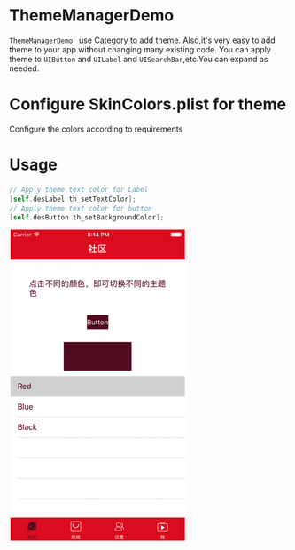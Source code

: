 # ThemeManagerDemo


`ThemeManagerDemo ` use Category to add theme. Also,it's very easy to add theme to your app without changing many existing code. You can apply theme to `UIButton` and `UILabel` and `UISearchBar`,etc.You can expand as needed.

# Configure SkinColors.plist for theme 

Configure the colors according to requirements

# Usage

```objective-c
// Apply theme text color for Label
[self.desLabel th_setTextColor];
// Apply theme text color for button
[self.desButton th_setBackgroundColor];

```
 ![image](https://github.com/xinyuly/ThemeManagerDemo/blob/master/animate.gif)
